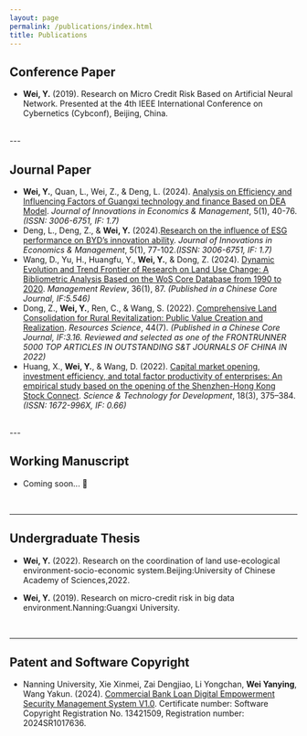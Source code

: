 ```yaml
---
layout: page
permalink: /publications/index.html
title: Publications
---
```




## Conference Paper

- **Wei, Y.** (2019). Research on Micro Credit Risk Based on Artificial Neural Network. Presented at the 4th IEEE International Conference on Cybernetics (Cybconf), Beijing, China.

<br>
---



## Journal Paper

-  **Wei, Y.**, Quan, L., Wei, Z., & Deng, L. (2024). [Analysis on Efficiency and Influencing Factors of Guangxi technology and finance Based on DEA Model](https://www.journal-iem.online/5/1/72). _Journal of Innovations in Economics & Management_, 5(1), 40-76._(ISSN: 3006-6751, IF: 1.7)_
-  Deng, L., Deng, Z., & **Wei, Y.** (2024).[Research on the influence of ESG performance on BYD’s innovation ability](https://www.journal-iem.online/5/1/73). _Journal of Innovations in Economics & Management_, 5(1), 77-102._(ISSN: 3006-6751, IF: 1.7)_  
-  Wang, D., Yu, H., Huangfu, Y., **Wei, Y.**, & Dong, Z. (2024). [Dynamic Evolution and Trend Frontier of Research on Land Use Change: A Bibliometric Analysis Based on the WoS Core Database from 1990 to 2020](http://123.57.61.11/jweb_glpl/CN/Y2024/V36/I1/87). _Management Review_, 36(1), 87. _(Published in a Chinese Core Journal, IF:5.546)_
-  Dong, Z., **Wei, Y.**, Ren, C., & Wang, S. (2022). [Comprehensive Land Consolidation for Rural Revitalization: Public Value Creation and Realization](https://doi.org/10.18402/resci.2022.07.01). _Resources Science_, 44(7). _(Published in a Chinese Core Journal, IF:3.16. Reviewed and selected as one of the FRONTRUNNER 5000 TOP ARTICLES IN OUTSTANDING S&T JOURNALS OF CHINA IN 2022)_
-  Huang, X., **Wei, Y.**, & Wang, D. (2022). [Capital market opening, investment efficiency, and total factor productivity of enterprises: An empirical study based on the opening of the Shenzhen-Hong Kong Stock Connect](https://www.chinastd.net/kjcjfz/article/html/20220214002). _Science & Technology for Development_, 18(3), 375–384. _(ISSN: 1672-996X, IF: 0.66)_


  <br>
---



## Working Manuscript

- Coming soon... 🚀

  <br>

---

## Undergraduate Thesis

- **Wei, Y.** (2022).  Research on the coordination of land use-ecological environment-socio-economic system.Beijing:University of Chinese Academy of Sciences,2022.

- **Wei, Y.** (2019).  Research on micro-credit risk in big data environment.Nanning:Guangxi University.

  <br>

---

## Patent and Software Copyright

- Nanning University, Xie Xinmei, Zai Dengjiao, Li Yongchan, **Wei Yanying**, Wang Yakun. (2024). [Commercial Bank Loan Digital Empowerment Security Management System V1.0](https://github.com/YanyingWei1997/YanyingWei1997.github.io/blob/main/images/sw1.png?raw=true). Certificate number: Software Copyright Registration No. 13421509, Registration number: 2024SR1017636.